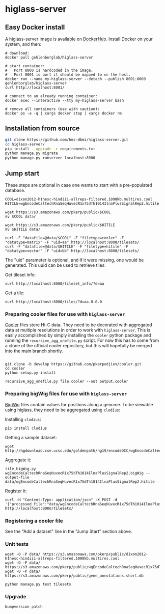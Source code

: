 # higlass-server

## Easy Docker install

A higlass-server image is available on [DockerHub](https://hub.docker.com/r/gehlenborglab/higlass-server/).
Install Docker on your system, and then:

```
# download:
docker pull gehlenborglab/higlass-server

# start container:
#   Port 8000 is hardcoded in the image;
#   Port 8001 is port it should be mapped to on the host.
docker run --name my-higlass-server --detach --publish 8001:8000 gehlenborglab/higlass-server
curl http://localhost:8001/

# connect to an already running container:
docker exec --interactive --tty my-higlass-server bash

# remove all containers (use with caution):
docker ps -a -q | xargs docker stop | xargs docker rm
```

## Installation from source

```bash
git clone https://github.com/hms-dbmi/higlass-server.git
cd higlass-server/
pip install --upgrade -r requirements.txt
python manage.py migrate
python manage.py runserver localhost:8000
```

## Jump start

These steps are optional in case one wants to start with a pre-populated database.

```
COOL=dixon2012-h1hesc-hindiii-allreps-filtered.1000kb.multires.cool
HITILE=wgEncodeCaltechRnaSeqHuvecR1x75dTh1014IlnaPlusSignalRep2.hitile

wget https://s3.amazonaws.com/pkerp/public/$COOL
mv $COOL data/

wget https://s3.amazonaws.com/pkerp/public/$HITILE
mv $HITILE data/

curl -F "datafile=@data/$COOL" -F "filetype=cooler" -F "datatype=matrix" -F "uid=aa" http://localhost:8000/tilesets/
curl -F "datafile=@data/$HITILE" -F "filetype=hitile" -F "datatype=vector" -F "uid=bb" http://localhost:8000/tilesets/
```

The "uid" parameter is optional, and if it were missing, one would be generated.
This uuid can be used to retrieve tiles:

Get tileset info:

```
curl http://localhost:8000/tileset_info/?d=aa
```

Get a tile:

```
curl http://localhost:8000/tiles/?d=aa.0.0.0
```

### Preparing cooler files for use with `higlass-server`

[Cooler](https://github.com/mirnylab/cooler) files store Hi-C data. They need to be decorated with aggregated data at multiple resolutions in order to work with `higlass-server`.
This is easily accomplished by simply installing the `cooler` python package and running the `recursive_agg_onefile.py` script. For now this has to come from a clone of the
official cooler repository, but this will hopefully be merged into the main branch shortly.

```

git clone -b develop https://github.com/pkerpedjiev/cooler.git
cd cooler
python setup.py install

recursive_agg_onefile.py file.cooler --out output.cooler
```

### Preparing bigWig files for use with `higlass-server`

[BigWig](https://genome.ucsc.edu/goldenpath/help/bigWig.html) files contain values for positions along a genome. To be viewable using higlass, they need to be aggregated using `clodius`:

Installing `clodius`:

```
pip install clodius
```

Getting a sample dataset:

```
wget http://hgdownload.cse.ucsc.edu/goldenpath/hg19/encodeDCC/wgEncodeCaltechRnaSeq/wgEncodeCaltechRnaSeqHuvecR1x75dTh1014IlnaPlusSignalRep2.bigWig
```

Aggregate it:

```
tile_bigWig.py wgEncodeCaltechRnaSeqHuvecR1x75dTh1014IlnaPlusSignalRep2.bigWig --output-file data/wgEncodeCaltechRnaSeqHuvecR1x75dTh1014IlnaPlusSignalRep2.hitile
```

Register it:

```
curl -H "Content-Type: application/json" -X POST -d '{"processed_file":"data/wgEncodeCaltechRnaSeqHuvecR1x75dTh1014IlnaPlusSignalRep2","file_type":"hitile"}' http://localhost:8000/tilesets/
```

### Registering a cooler file

See the "Add a dataset" line in the "Jump Start" section above.

### Unit tests

```
wget -O -P data/ https://s3.amazonaws.com/pkerp/public/dixon2012-h1hesc-hindiii-allreps-filtered.1000kb.multires.cool
wget -O -P data/ https://s3.amazonaws.com/pkerp/public/wgEncodeCaltechRnaSeqHuvecR1x75dTh1014IlnaPlusSignalRep2.hitile
wget -O -P data/ https://s3.amazonaws.com/pkerp/public/gene_annotations.short.db

python manage.py test tilesets
```

### Upgrade

```
bumpversion patch
```

